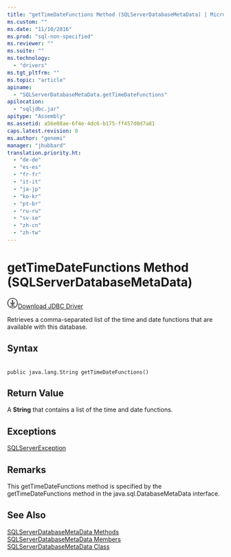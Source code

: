 ```yaml
---
title: "getTimeDateFunctions Method (SQLServerDatabaseMetaData) | Microsoft Docs"
ms.custom: ""
ms.date: "11/10/2016"
ms.prod: "sql-non-specified"
ms.reviewer: ""
ms.suite: ""
ms.technology: 
  - "drivers"
ms.tgt_pltfrm: ""
ms.topic: "article"
apiname: 
  - "SQLServerDatabaseMetaData.getTimeDateFunctions"
apilocation: 
  - "sqljdbc.jar"
apitype: "Assembly"
ms.assetid: a56e08ae-6f4e-4dc6-b175-ff457d0d7a81
caps.latest.revision: 8
ms.author: "genemi"
manager: "jhubbard"
translation.priority.ht: 
  - "de-de"
  - "es-es"
  - "fr-fr"
  - "it-it"
  - "ja-jp"
  - "ko-kr"
  - "pt-br"
  - "ru-ru"
  - "sv-se"
  - "zh-cn"
  - "zh-tw"
---
```

# getTimeDateFunctions Method (SQLServerDatabaseMetaData)
![Download](../../../ssdt/media/download.png)[Download JDBC Driver](http://go.microsoft.com/fwlink/?LinkId=245496)

  Retrieves a comma-separated list of the time and date functions that are available with this database.  
  
## Syntax  
  
```  
  
public java.lang.String getTimeDateFunctions()  
```  
  
## Return Value  
 A **String** that contains a list of the time and date functions.  
  
## Exceptions  
 [SQLServerException](../../../connect/jdbc/reference/sqlserverexception-class.md)  
  
## Remarks  
 This getTimeDateFunctions method is specified by the getTimeDateFunctions method in the java.sql.DatabaseMetaData interface.  
  
## See Also  
 [SQLServerDatabaseMetaData Methods](../../../connect/jdbc/reference/sqlserverdatabasemetadata-methods.md)   
 [SQLServerDatabaseMetaData Members](../../../connect/jdbc/reference/sqlserverdatabasemetadata-members.md)   
 [SQLServerDatabaseMetaData Class](../../../connect/jdbc/reference/sqlserverdatabasemetadata-class.md)  
  
  